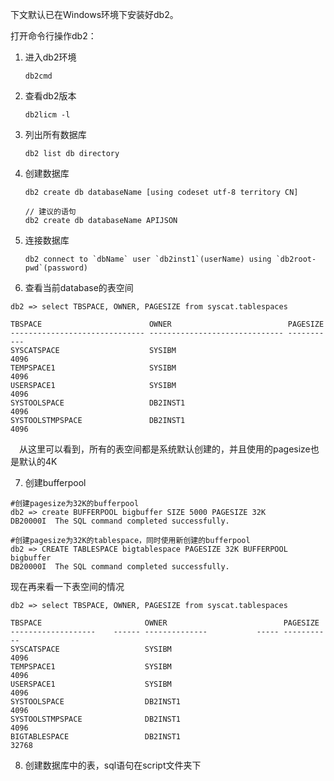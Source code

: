 下文默认已在Windows环境下安装好db2。

打开命令行操作db2：

1. 进入db2环境

   ```
   db2cmd
   ```

2. 查看db2版本

   ```
   db2licm -l
   ```

3. 列出所有数据库

   ```
   db2 list db directory
   ```

4. 创建数据库

   ```
   db2 create db databaseName [using codeset utf-8 territory CN]
   
   // 建议的语句
   db2 create db databaseName APIJSON
   ```

5. 连接数据库

   ```
   db2 connect to `dbName` user `db2inst1`(userName) using `db2root-pwd`(password)
   ```
6. 查看当前database的表空间

```
db2 => select TBSPACE, OWNER, PAGESIZE from syscat.tablespaces

TBSPACE                        OWNER                          PAGESIZE   
------------------------------ ------------------------------ -----------
SYSCATSPACE                    SYSIBM                                4096
TEMPSPACE1                     SYSIBM                                4096
USERSPACE1                     SYSIBM                                4096
SYSTOOLSPACE                   DB2INST1                              4096
SYSTOOLSTMPSPACE               DB2INST1                              4096
```

 从这里可以看到，所有的表空间都是系统默认创建的，并且使用的pagesize也是默认的4K

7. 创建bufferpool

```
#创建pagesize为32K的bufferpool
db2 => create BUFFERPOOL bigbuffer SIZE 5000 PAGESIZE 32K
DB20000I  The SQL command completed successfully.

#创建pagesize为32K的tablespace，同时使用新创建的bufferpool
db2 => CREATE TABLESPACE bigtablespace PAGESIZE 32K BUFFERPOOL bigbuffer
DB20000I  The SQL command completed successfully.
```

现在再来看一下表空间的情况

```
db2 => select TBSPACE, OWNER, PAGESIZE from syscat.tablespaces

TBSPACE                       OWNER                          PAGESIZE   
-------------------    ------ --------------           ----- -----------
SYSCATSPACE                   SYSIBM                                4096
TEMPSPACE1                    SYSIBM                                4096
USERSPACE1                    SYSIBM                                4096
SYSTOOLSPACE                  DB2INST1                              4096
SYSTOOLSTMPSPACE              DB2INST1                              4096
BIGTABLESPACE                 DB2INST1                             32768
```

8. 创建数据库中的表，sql语句在script文件夹下

   
